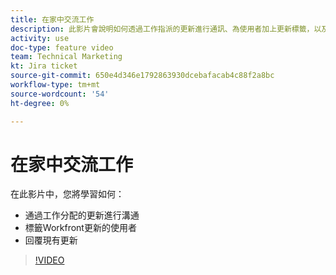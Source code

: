 ```yaml
---
title: 在家中交流工作
description: 此影片會說明如何透過工作指派的更新進行通訊、為使用者加上更新標籤，以及回覆現有更新。
activity: use
doc-type: feature video
team: Technical Marketing
kt: Jira ticket
source-git-commit: 650e4d346e1792863930dcebafacab4c88f2a8bc
workflow-type: tm+mt
source-wordcount: '54'
ht-degree: 0%

---
```


# 在家中交流工作

在此影片中，您將學習如何：

* 通過工作分配的更新進行溝通
* 標籤Workfront更新的使用者
* 回覆現有更新

>[!VIDEO](https://video.tv.adobe.com/v/335102/?quality=12&learn=on)
